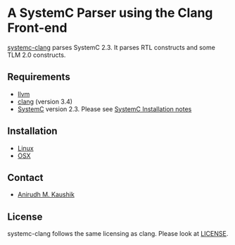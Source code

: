 # A SystemC Parser using the Clang Front-end

[systemc-clang](https://git.uwaterloo.ca/caesr-pub//systemc-clang) parses SystemC 2.3. 
It parses RTL constructs and some TLM 2.0 constructs. 

## Requirements
* [llvm](http://llvm.org) 
* [clang](http://clang.llvm.org) (version 3.4)
* [SystemC](http://systemc.org) version 2.3. Please see [SystemC Installation notes](https://github.com/anikau31/systemc-clang/blob/master/doc/systemc-install.mkd)

## Installation 
* [Linux](INSTALL-linux.md)
* [OSX](INSTALL-osx.md)

## Contact

* [Anirudh M. Kaushik](https://ece.uwaterloo.ca/~anikau31/uwhtml/team/anirudh-kaushik/)

## License

systemc-clang follows the same licensing as clang.  Please look at [LICENSE]( https://git.uwaterloo.ca/caesr-pub/systemc-clang/master/master/LICENSE.md).
